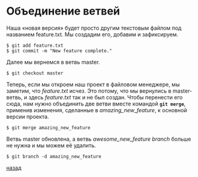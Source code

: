 # Объединение ветвей

Наша «новая версия» будет просто другим текстовым файлом под названием feature.txt. Мы создадим его, добавим и зафиксируем.
```
$ git add feature.txt
$ git commit -m "New feature complete."
```
Далее мы вернемся в ветвь master.
```
$ git checkout master
```
Теперь, если мы откроем наш проект в файловом менеджере, мы заметим, что *feature.txt* исчез. Это потому, что мы вернулись в master-ветвь, и здесь *feature.txt* так и не был создан. Чтобы перенести его сюда, нам нужно объединить две ветви вместе командой **`git merge`**, применив изменения, сделанные в *amazing_new_feature*, к основной версии проекта.
```
$ git merge amazing_new_feature
```
Ветвь master обновлена, а ветвь *awesome_new_feature branch* больше не нужна и мы можем её удалить.
```
$ git branch -d amazing_new_feature
```
[назад](./readme.md)